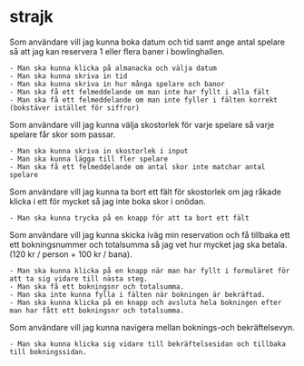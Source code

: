 # strajk

Som användare vill jag kunna boka datum och tid samt ange antal spelare så att jag kan reservera 1 eller flera baner i bowlinghallen.

    - Man ska kunna klicka på almanacka och välja datum
    - Man ska kunna skriva in tid
    - Man ska kunna skriva in hur många spelare och banor
    - Man ska få ett felmeddelande om man inte har fyllt i alla fält
    - Man ska få ett felmeddelande om man inte fyller i fälten korrekt (bokstäver istället för siffror)

Som användare vill jag kunna välja skostorlek för varje spelare så varje spelare får skor som passar.

    - Man ska kunna skriva in skostorlek i input
    - Man ska kunna lägga till fler spelare
    - Man ska få ett felmeddelande om antal skor inte matchar antal spelare

Som användare vill jag kunna ta bort ett fält för skostorlek om jag råkade klicka i ett för mycket så jag inte boka skor i onödan.

    - Man ska kunna trycka på en knapp för att ta bort ett fält

Som användare vill jag kunna skicka iväg min reservation och få tillbaka ett ett bokningsnummer och totalsumma så jag vet hur mycket jag ska betala. (120 kr / person + 100 kr / bana).

    - Man ska kunna klicka på en knapp när man har fyllt i formuläret för att ta sig vidare till nästa steg.
    - Man ska få ett bokningsnr och totalsumma.
    - Man ska inte kunna fylla i fälten när bokningen är bekräftad.
    - Man ska kunna klicka på en knapp och avsluta hela bokningen efter man har fått ett bokningsnr och totalsumma.

Som användare vill jag kunna navigera mellan boknings-och bekräftelsevyn.

    - Man ska kunna klicka sig vidare till bekräftelsesidan och tillbaka till bokningssidan.

